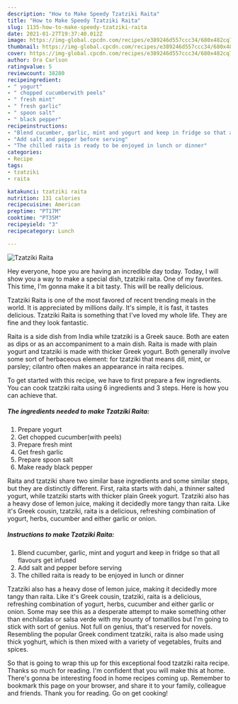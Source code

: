 ```yaml
---
description: "How to Make Speedy Tzatziki Raita"
title: "How to Make Speedy Tzatziki Raita"
slug: 1135-how-to-make-speedy-tzatziki-raita
date: 2021-01-27T19:37:40.012Z
image: https://img-global.cpcdn.com/recipes/e389246d557ccc34/680x482cq70/tzatziki-raita-recipe-main-photo.jpg
thumbnail: https://img-global.cpcdn.com/recipes/e389246d557ccc34/680x482cq70/tzatziki-raita-recipe-main-photo.jpg
cover: https://img-global.cpcdn.com/recipes/e389246d557ccc34/680x482cq70/tzatziki-raita-recipe-main-photo.jpg
author: Ora Carlson
ratingvalue: 5
reviewcount: 38280
recipeingredient:
- " yogurt"
- " chopped cucumberwith peels"
- " fresh mint"
- " fresh garlic"
- " spoon salt"
- " black pepper"
recipeinstructions:
- "Blend cucumber, garlic, mint and yogurt and keep in fridge so that all flavours get infused"
- "Add salt and pepper before serving"
- "The chilled raita is ready to be enjoyed in lunch or dinner"
categories:
- Recipe
tags:
- tzatziki
- raita

katakunci: tzatziki raita 
nutrition: 131 calories
recipecuisine: American
preptime: "PT17M"
cooktime: "PT35M"
recipeyield: "3"
recipecategory: Lunch

---
```



![Tzatziki Raita](https://img-global.cpcdn.com/recipes/e389246d557ccc34/680x482cq70/tzatziki-raita-recipe-main-photo.jpg)

Hey everyone, hope you are having an incredible day today. Today, I will show you a way to make a special dish, tzatziki raita. One of my favorites. This time, I'm gonna make it a bit tasty. This will be really delicious.

Tzatziki Raita is one of the most favored of recent trending meals in the world. It is appreciated by millions daily. It's simple, it is fast, it tastes delicious. Tzatziki Raita is something that I've loved my whole life. They are fine and they look fantastic.

Raita is a side dish from India while tzatziki is a Greek sauce. Both are eaten as dips or as an accompaniment to a main dish. Raita is made with plain yogurt and tzatziki is made with thicker Greek yogurt. Both generally involve some sort of herbaceous element: for tzatziki that means dill, mint, or parsley; cilantro often makes an appearance in raita recipes.


To get started with this recipe, we have to first prepare a few ingredients. You can cook tzatziki raita using 6 ingredients and 3 steps. Here is how you can achieve that.

<!--inarticleads1-->

##### The ingredients needed to make Tzatziki Raita:

1. Prepare  yogurt
1. Get  chopped cucumber(with peels)
1. Prepare  fresh mint
1. Get  fresh garlic
1. Prepare  spoon salt
1. Make ready  black pepper


Raita and tzatziki share two similar base ingredients and some similar steps, but they are distinctly different. First, raita starts with dahi, a thinner salted yogurt, while tzatziki starts with thicker plain Greek yogurt. Tzatziki also has a heavy dose of lemon juice, making it decidedly more tangy than raita. Like it&#39;s Greek cousin, tzatziki, raita is a delicious, refreshing combination of yogurt, herbs, cucumber and either garlic or onion. 

<!--inarticleads2-->

##### Instructions to make Tzatziki Raita:

1. Blend cucumber, garlic, mint and yogurt and keep in fridge so that all flavours get infused
1. Add salt and pepper before serving
1. The chilled raita is ready to be enjoyed in lunch or dinner


Tzatziki also has a heavy dose of lemon juice, making it decidedly more tangy than raita. Like it&#39;s Greek cousin, tzatziki, raita is a delicious, refreshing combination of yogurt, herbs, cucumber and either garlic or onion. Some may see this as a desperate attempt to make something other than enchiladas or salsa verde with my bounty of tomatillos but I&#39;m going to stick with sort of genius. Not full on genius, that&#39;s reserved for novels. Resembling the popular Greek condiment tzatziki, raita is also made using thick yoghurt, which is then mixed with a variety of vegetables, fruits and spices. 

So that is going to wrap this up for this exceptional food tzatziki raita recipe. Thanks so much for reading. I'm confident that you will make this at home. There's gonna be interesting food in home recipes coming up. Remember to bookmark this page on your browser, and share it to your family, colleague and friends. Thank you for reading. Go on get cooking!
